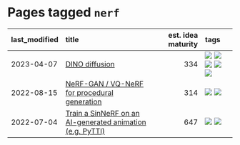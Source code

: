 # Pages tagged `nerf`

|last_modified|title|est. idea maturity|tags
|:---|:---|---:|:---|
|2023-04-07|[DINO diffusion](../DINO-diffusion.md)|334|[![](https://img.shields.io/badge/tag-completed-1eefac)](../tags/completed.md) [![](https://img.shields.io/badge/tag-experimental-aa21fc)](../tags/experimental.md) [![](https://img.shields.io/badge/tag-nerf-12f6d5)](../tags/nerf.md) [![](https://img.shields.io/badge/tag-tooling-ea1833)](../tags/tooling.md) [![](https://img.shields.io/badge/tag-wip-c4fb38)](../tags/wip.md)|
|2022-08-15|[NeRF-GAN / VQ-NeRF for procedural generation](../nerf-gan.md)|314|[![](https://img.shields.io/badge/tag-animation-92ab1c)](../tags/animation.md) [![](https://img.shields.io/badge/tag-nerf-12f6d5)](../tags/nerf.md)|
|2022-07-04|[Train a SinNeRF on an AI-generated animation (e.g. PyTTI)](../train_a_SinNeRF_on_a_pytti_animation.md)|647|[![](https://img.shields.io/badge/tag-animation-92ab1c)](../tags/animation.md) [![](https://img.shields.io/badge/tag-nerf-12f6d5)](../tags/nerf.md)|